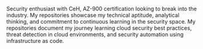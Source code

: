Security enthusiast with CeH, AZ-900 certification looking to break into the industry.
My repositories showcase my technical aptitude, analytical thinking, and commitment to continuous learning in the security space.
My repositories document my journey learning cloud security best practices, threat detection in cloud environments, and security automation using infrastructure as code. 
